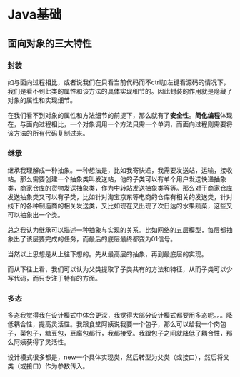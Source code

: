 # Java基础

## 面向对象的三大特性

### 封装

如与面向过程相比，或者说我们在只看当前代码而不ctrl加左键看源码的情况下，我们是看不到此类的属性和该方法的具体实现细节的。因此封装的作用就是隐藏了对象的属性和实现细节。

在我们看不到对象的属性和方法细节的前提下，那么就有了**安全性**。**简化编程**体现在，与面向过程相比，一个对象调用一个方法只需一个单词，而面向过程则需要将该方法的所有代码复制过来。

### 继承

继承我理解成一种抽象。一种想法是，比如我寄快递，我需要发送站，运输，接收站。那么需要创建一个抽象类叫发送站，他的子类可以有单个用户发送快递抽象类，商家仓库的货物发送抽象类，作为中转站发送抽象类等等。那么对于商家仓库发送抽象类又可以有子类，比如针对淘宝京东等电商的仓库有相关的发送类，针对线下的各种制造商的相关发送类，又比如现在又出现了次日达的水果蔬菜，这些又可以抽象出一个类。

总之我认为继承可以描述一种抽象与实现的关系。比如网络的五层模型，每层都抽象出了该层要完成的任务，而最后的底层最终都变为01信号。

当然以上思想是从上往下想的。先从最高层的抽象，再到最底层的实现。

而从下往上看，我们可以认为父类提取了子类共有的方法和特征，从而子类可以少写代码，而只专注于特有的方面。

### 多态

多态我觉得我在设计模式中体会更深，我觉得大部分设计模式都要用多态呢。。。降低耦合性，提高灵活性。我跟食堂阿姨说我要一个包子，那么可以给我一个肉包子，菜包子，糖豆包，豆腐包都行，我都接受。我跟包子之间就降低了耦合性，那么阿姨获得了灵活性。

设计模式很多都是，new一个具体实现类，然后转型为父类（或接口），然后将父类（或接口）作为参数传入。